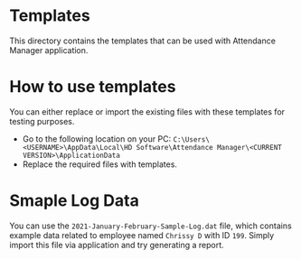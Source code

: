 # Templates

This directory contains the templates that can be used with Attendance Manager application.

# How to use templates

You can either replace or import the existing files with these templates for testing purposes.

- Go to the following location on your PC: `C:\Users\<USERNAME>\AppData\Local\HD Software\Attendance Manager\<CURRENT VERSION>\ApplicationData`
- Replace the required files with templates.

# Smaple Log Data

You can use the `2021-January-February-Sample-Log.dat` file, which contains example data related to employee named `Chrissy D` with ID `199`. Simply import this file via application and try generating a report.
